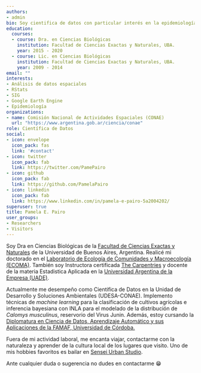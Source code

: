 ```yaml
---
authors:
- admin
bio: Soy cientifica de datos con particular interés en la epidemiología espacial.
education:
  courses:
  - course: Dra. en Ciencias Biológicas
    institution: Facultad de Ciencias Exactas y Naturales, UBA.
    year: 2015 - 2020
  - course: Lic. en Ciencias Biológicas
    institution: Facultad de Ciencias Exactas y Naturales, UBA.
    year: 2009 - 2014
email: ""
interests:
- Análisis de datos espaciales
- RStats
- SIG
- Google Earth Engine
- Epidemiología
organizations:
- name: Comisión Nacional de Actividades Espaciales (CONAE)
  url: "https://www.argentina.gob.ar/ciencia/conae"
role: Científica de Datos
social:
- icon: envelope
  icon_pack: fas
  link: '#contact'
- icon: twitter
  icon_pack: fab
  link: https://twitter.com/PamePairo
- icon: github
  icon_pack: fab
  link: https://github.com/PamelaPairo
- icon: linkedin
  icon_pack: fab
  link: https://www.linkedin.com/in/pamela-e-pairo-5a2004202/
superuser: true
title: Pamela E. Pairo
user_groups:
- Researchers
- Visitors
---
```


Soy Dra en Ciencias Biológicas de la [Facultad de Ciencias Exactas y Naturales](https://exactas.uba.ar/) de la Universidad de Buenos Aires, Argentina. Realicé mi doctorado en el [Laboratorio de Ecología de Comunidades y Macroecología (ECOMA)][]. También soy Instructora certificada [The Carpentries](https://carpentries.org/) y docente de la materia Estadistica Aplicada en la [Universidad Argentina de la Empresa (UADE)](https://www.uade.edu.ar/facultad-de-ingenieria-y-ciencias-exactas/).

Actualmente me desempeño como Cientifica de Datos en la Unidad de Desarrollo y Soluciones Ambientales (UDESA-CONAE). Implemento técnicas de _machine learning_ para la clasificación de cultivos agrícolas e inferencia bayesiana con INLA para el modelado de la distribución de _Calomys musculinus_, reservorio del Virus Junin. Además, estoy cursando la [Diplomatura en Ciencia de Datos, Aprendizaje Automático y sus Aplicaciones de la FAMAF, Universidad de Córdoba.](https://diplodatos.famaf.unc.edu.ar/)  

Fuera de mi actividad laboral, me encanta viajar, contactarme con la naturaleza y aprender de la cultura local de los lugares que visito. Uno de mis hobbies favoritos es bailar en [Sensei Urban Studio](https://www.instagram.com/senseiurbanstudio/?hl=en). 

Ante cualquier duda o sugerencia no dudes en contactarme 😁

[Laboratorio de Ecología de Comunidades y Macroecología (ECOMA)]:http://www.ege.fcen.uba.ar/investigacion/ecologia-de-comunidades-y-macroecologia-ecoma/
